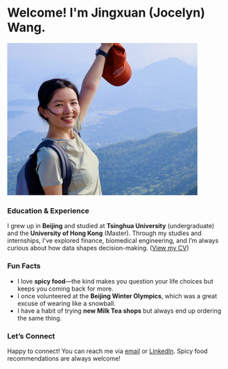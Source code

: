# Welcome! I'm Jingxuan (Jocelyn) Wang.

<img title="" src="me.jpeg" alt="" width="439" data-align="center">

### **Education & Experience**

I grew up in **Beijing** and studied at **Tsinghua University** (undergraduate) and the **University of Hong Kong** (Master). Through my studies and internships, I've explored finance, biomedical engineering, and I’m always curious about how data shapes decision-making. ([View my CV](CV/CV_Jingxuan_Wang.pdf))

### **Fun Facts**

- I love **spicy food**—the kind makes you question your life choices but keeps you coming back for more.
- I once volunteered at the **Beijing Winter Olympics**, which was a great excuse of wearing like a snowball.
- I have a habit of trying **new Milk Tea shops** but always end up ordering the same thing.

### **Let’s Connect**

Happy to connect! You can reach me via [email](mailto:jx-wang19@tsinghua.org.cn) or [LinkedIn](https://www.linkedin.com/in/wang-jingxuan/). Spicy food recommendations are always welcome!